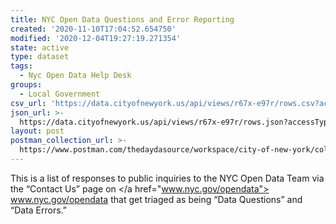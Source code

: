 ```yaml
---
title: NYC Open Data Questions and Error Reporting
created: '2020-11-10T17:04:52.654750'
modified: '2020-12-04T19:27:19.271354'
state: active
type: dataset
tags:
  - Nyc Open Data Help Desk
groups:
  - Local Government
csv_url: 'https://data.cityofnewyork.us/api/views/r67x-e97r/rows.csv?accessType=DOWNLOAD'
json_url: >-
  https://data.cityofnewyork.us/api/views/r67x-e97r/rows.json?accessType=DOWNLOAD
layout: post
postman_collection_url: >-
  https://www.postman.com/thedaydasource/workspace/city-of-new-york/collection/15909983-2e86e9bf-e925-44ed-a71f-5007696a5c1c
---
```

This is a list of responses to public inquiries to the NYC Open Data Team via the “Contact Us” page on </a href="www.nyc.gov/opendata"> www.nyc.gov/opendata </a> that get triaged as being “Data Questions” and “Data Errors.”
